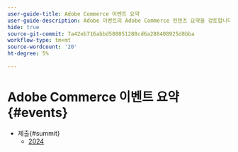 ```yaml
---
user-guide-title: Adobe Commerce 이벤트 요약
user-guide-description: Adobe 이벤트의 Adobe Commerce 컨텐츠 요약을 검토합니다.
hide: true
source-git-commit: 7a42eb716abbd588051288cd6a288408925d8bba
workflow-type: tm+mt
source-wordcount: '20'
ht-degree: 5%

---
```



# Adobe Commerce 이벤트 요약 {#events}

+ 제출{#summit}
   + [2024](summit/2024.md)
